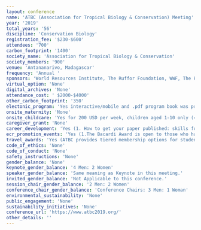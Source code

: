 ```yaml
---
layout: conference 
name: 'ATBC (Association for Tropical Biology & Conservation) Meeting'
year: '2019'
total_years: '56'
discipline: 'Conservation Biology'
registration_fee: '$230-$600'
attendees: '700'
carbon_footprint: '1400'
society_name: 'Association for Tropical Biology & Conservation'
society_members: '900'
venue: 'Antananarivo, Madagascar'
frequency: 'Annual '
sponsors: 'World Resources Institute, The Ruffor Foundation, WWF, The Peregrine Fund, Ambatovy, Conservation International Madagascar, National Geographic, Fondation Tanya Meva, Lemurs Portal, Center Valbio, GERP, Ethiopian Airline, MUSEUM national D’Historie Naturaelle, CIRAD, FIELD Museum, Houston Zoo, Association for Tropical Biology and Conservation, Embassy of France in Madagascar, LAHATRA, The Pregrine Fund'
virtual_option: 'None'
digital_archives: 'None'
attendance_cost: ' $2000-$4000'
other_carbon_footprint: '350'
electonic_program: 'Yes interactive/mobile and .pdf program book was provided online.'
onsite_maternity: 'None'
onsite_childcare: 'Yes for 200 USD per week, children aged 1-10 only (« Le Nidou » is a Nursery daycare and school specialized in young children care all along the year. Our activity is enlarged by hobbies activities for older children during the holidays. We will receive the children aged 1-10 during the conference, from 30 July to 3 August. From 7:30 am to 18:00 pm. Activities:  Creative activities, Clown show, Introduction to circus, Playground, Indoor games, Recycl’Arts, Zumba kids, Culinary workshop, Cooperative and sports games, Visit of the « Lemurs Parc » (optional). Fees: 750.000 MGA or 200 USD the week per child, are included: Daily care, Animation activities, Snacks and lunch. All payment will be charged cash in local currency or USD on the spot the 1st day of the conference.)'
caregiver_grant: 'None'
career_development: 'Yes (1. How to get your paper published: skills for writing papers and the journey to publication  2. National Geographic grants & grant writing workshop.  3. Diversity and Inclusion panel 4. Mentoring Circle meeting. 5. Funnelling post-conference excitement into concrete next steps for achieving your career and research objectives)'
ecr_promotion_events: 'Yes (1.The Bacardi Award is open to those who have received a PhD, within 5 years of the meeting dates.  2. The Alwyn Gentry Award is presented to a student presenter (one  each–oral or poster)) '
travel_awards: 'Yes (ATBC provides tiered membership options for students and regular members regardless of economic status, and  provides  a  limited  number  of  travel  grants  to  annual  meetings.  We  aim  to  be  supportive,  inclusive,  participatory, transparent, and multidisciplinary in all of our activities and events. We have worked hard to support participation of Malagasy and African students, researchers, and practitioners in this conference.)'
code_of_ethics: 'None'
code_of_conduct: 'None'
safety_instructions: 'None'
gender_balance: 'None'
keynote_gender_balance: '4 Men: 2 Women'
speaker_gender_balance: 'Same meaning as Keynote in this meeting.'
invited_gender_balance: 'Not Applicable to this conference.'
session_chair_gender_balance: '2 Men: 2 Women'
conference_chair_gender_balance: 'Conference Chairs: 3 Men: 1 Woman'
environmental_sustainability: 'None'
public_engagement: 'None'
sustainability_initiatives: 'None'
conference_url: 'https://www.atbc2019.org/'
other_details: ''
---
```

